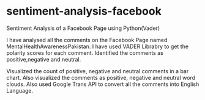 # sentiment-analysis-facebook
Sentiment Analysis of a Facebook Page using Python(Vader)

I have analysed all the comments on the Facebook Page named MentalHealthAwarenessPakistan.
I have used VADER Librabry to get the polarity scores for each comment.
Identified the comments as positive,negative and neutral.

Visualized the count of positive, negative and neutral comments in a bar chart.
Also visualized the comments as positive, negative and neutral word clouds.
Also used Google Trans API to convert all the comments into English Language.

